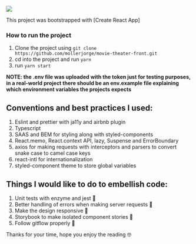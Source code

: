 [<img src="https://codebeat.co/badges/ae6eaa60-b226-46ad-801d-23ee0c2fdd42">](https://codebeat.co/projects/github-com-mollerjorge-movie-theater-front-master)

This project was bootstrapped with [Create React App]

### How to run the project

1. Clone the project using `git clone https://github.com/mollerjorge/movie-theater-front.git`
2. cd into the project and run `yarn`
3. run `yarn start`

**NOTE: the .env file was uploaded with the token just for testing purposes, in a real-world project there should be an env.example file explaining which environment variables the projects expects**

## Conventions and best practices I used:

1. Eslint and prettier with ja11y and airbnb plugin
2. Typescript
3. SAAS and BEM for styling along with styled-components
4. React.memo, React.context API, lazy, Suspense and ErrorBoundary
5. axios for making requests with interceptors and parsers to convert snake case to camel case keys
5. react-intl for internationalization
6. styled-component theme to store global variables

## Things I would like to do to embellish code:

1. Unit tests with enzyme and jest 🧪
2. Better handling of errors when making server requests 🚩
3. Make the design responsive 📱
4. Storybook to make isolated component stories 📕
5. Follow gitflow properly 🌳

Thanks for your time, hope you enjoy the reading 🤓
